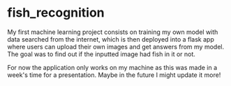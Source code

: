# fish_recognition
My first machine learning project consists on training my own model with data searched from the internet, which is then deployed into a flask app where users can upload their own images and get answers from my model. The goal was to find out if the inputted image had fish in it or not.

For now the application only works on my machine as this was made in a week's time for a presentation. Maybe in the future I might update it more!
